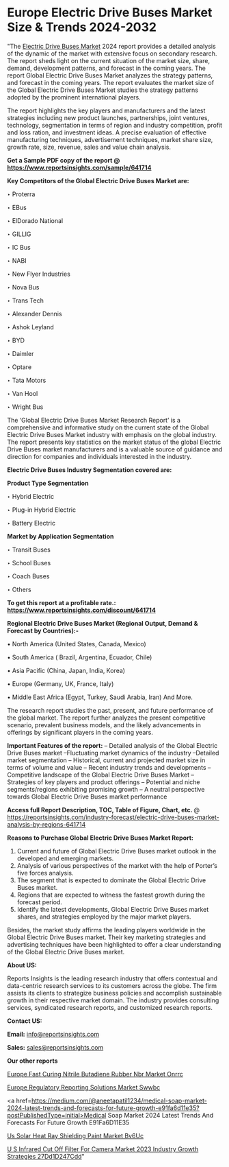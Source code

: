 # Europe Electric Drive Buses Market Size & Trends 2024-2032

"The <a href=https://www.reportsinsights.com/sample/641714>Electric Drive Buses Market</a> 2024 report provides a detailed analysis of the dynamic of the market with extensive focus on secondary research. The report sheds light on the current situation of the market size, share, demand, development patterns, and forecast in the coming years. The report Global Electric Drive Buses Market analyzes the strategy patterns, and forecast in the coming years. The report evaluates the market size of the Global Electric Drive Buses Market studies the strategy patterns adopted by the prominent international players.

The report highlights the key players and manufacturers and the latest strategies including new product launches, partnerships, joint ventures, technology, segmentation in terms of region and industry competition, profit and loss ration, and investment ideas. A precise evaluation of effective manufacturing techniques, advertisement techniques, market share size, growth rate, size, revenue, sales and value chain analysis.

<strong>Get a Sample PDF copy of the report @ <a href=https://www.reportsinsights.com/sample/641714 style=color:#0000ff;>https://www.reportsinsights.com/sample/641714</a></strong>

<strong>Key Competitors of the Global Electric Drive Buses Market are:</strong>

‣ Proterra

‣ EBus

‣ ElDorado National

‣ GILLIG

‣ IC Bus

‣ NABI

‣ New Flyer Industries

‣ Nova Bus

‣ Trans Tech

‣ Alexander Dennis

‣ Ashok Leyland

‣ BYD

‣ Daimler

‣ Optare

‣ Tata Motors

‣ Van Hool

‣ Wright Bus

The ‘Global Electric Drive Buses Market Research Report’ is a comprehensive and informative study on the current state of the Global Electric Drive Buses Market industry with emphasis on the global industry. The report presents key statistics on the market status of the global Electric Drive Buses market manufacturers and is a valuable source of guidance and direction for companies and individuals interested in the industry.

<strong>Electric Drive Buses Industry Segmentation covered are:</strong>

<strong>Product Type Segmentation</strong>

‣ Hybrid Electric

‣ Plug-in Hybrid Electric

‣ Battery Electric

<strong>Market by Application Segmentation</strong>

‣ Transit Buses

‣ School Buses

‣ Coach Buses

‣ Others

<strong>To get this report at a profitable rate.: <a href=https://www.reportsinsights.com/discount/641714 style=color:#0000ff;>https://www.reportsinsights.com/discount/641714</a></strong>

<strong>Regional Electric Drive Buses Market (Regional Output, Demand &amp; Forecast by Countries):-</strong>

• North America (United States, Canada, Mexico)

• South America ( Brazil, Argentina, Ecuador, Chile)

• Asia Pacific (China, Japan, India, Korea)

• Europe (Germany, UK, France, Italy)

• Middle East Africa (Egypt, Turkey, Saudi Arabia, Iran) And More.

The research report studies the past, present, and future performance of the global market. The report further analyzes the present competitive scenario, prevalent business models, and the likely advancements in offerings by significant players in the coming years.

<strong>Important Features of the report:</strong>
– Detailed analysis of the Global Electric Drive Buses market
–Fluctuating market dynamics of the industry
–Detailed market segmentation
– Historical, current and projected market size in terms of volume and value
– Recent industry trends and developments
– Competitive landscape of the Global Electric Drive Buses Market
– Strategies of key players and product offerings
– Potential and niche segments/regions exhibiting promising growth
– A neutral perspective towards Global Electric Drive Buses market performance

<strong>Access full Report Description, TOC, Table of Figure, Chart, etc. </strong>@   <a href=https://reportsinsights.com/industry-forecast/electric-drive-buses-market-analysis-by-regions-641714 style=color:#0000ff;>https://reportsinsights.com/industry-forecast/electric-drive-buses-market-analysis-by-regions-641714</a>

<strong>Reasons to Purchase Global Electric Drive Buses Market Report:</strong>
1. Current and future of Global Electric Drive Buses market outlook in the developed and emerging markets.
2. Analysis of various perspectives of the market with the help of Porter’s five forces analysis.
3. The segment that is expected to dominate the Global Electric Drive Buses market.
4. Regions that are expected to witness the fastest growth during the forecast period.
5. Identify the latest developments, Global Electric Drive Buses market shares, and strategies employed by the major market players.

Besides, the market study affirms the leading players worldwide in the Global Electric Drive Buses market. Their key marketing strategies and advertising techniques have been highlighted to offer a clear understanding of the Global Electric Drive Buses market.

<strong><strong>About US</strong>:</strong>

Reports Insights is the leading research industry that offers contextual and data-centric research services to its customers across the globe. The firm assists its clients to strategize business policies and accomplish sustainable growth in their respective market domain. The industry provides consulting services, syndicated research reports, and customized research reports.

<strong>Contact US:</strong>

<p class=><b>Email:</b> <a href=mailto:info@reportsinsights.com>info@reportsinsights.com</a></p>
<p class=><b>Sales:</b> <a href=mailto:sales@reportsinsights.com>sales@reportsinsights.com</a></p>

<strong>Our other reports</strong>

<a href=https://www.linkedin.com/pulse/europe-fast-curing-nitrile-butadiene-rubber-nbr-market-onrrc/>Europe Fast Curing Nitrile Butadiene Rubber Nbr Market Onrrc</a>

<a href=https://www.linkedin.com/pulse/europe-regulatory-reporting-solutions-market-swwbc/>Europe Regulatory Reporting Solutions Market Swwbc</a>

<a href=https://medium.com/@aneetapatil1234/medical-soap-market-2024-latest-trends-and-forecasts-for-future-growth-e91fa6d11e35?postPublishedType=initial>Medical Soap Market 2024 Latest Trends And Forecasts For Future Growth E91Fa6D11E35</a>

<a href=https://www.linkedin.com/pulse/us-solar-heat-ray-shielding-paint-market-bv6uc/>Us Solar Heat Ray Shielding Paint Market Bv6Uc</a>

<a href=https://medium.com/@achalwankhede15/u-s-infrared-cut-off-filter-for-camera-market-2023-industry-growth-strategies-27dd1d247cdd>U S Infrared Cut Off Filter For Camera Market 2023 Industry Growth Strategies 27Dd1D247Cdd</a>"
